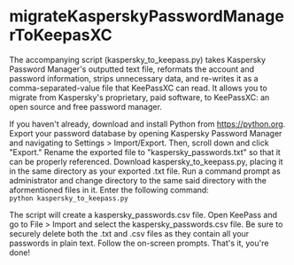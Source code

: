 # migrateKasperskyPasswordManagerToKeepasXC
The accompanying script (kaspersky_to_keepass.py) takes Kaspersky Password Manager's outputted text file, reformats the account and password information, strips unnecessary data, and re-writes it as a comma-separated-value file that KeePassXC can read. It allows you to migrate from Kaspersky's proprietary, paid software, to KeePassXC: an open source and free password manager.

If you haven't already, download and install Python from https://python.org. Export your password database by opening Kaspersky Password Manager and navigating to Settings > Import/Export. Then, scroll down and click "Export." Rename the exported file to "kaspersky_passwords.txt" so that it can be properly referenced. Download kaspersky_to_keepass.py, placing it in the same directory as your exported .txt file. Run a command prompt as administrator and change directory to the same said directory with the aformentioned files in it. Enter the following command:    
`python kaspersky_to_keepass.py`

The script will create a kaspersky_passwords.csv file. Open KeePass and go to File > Import and select the kaspersky_passwords.csv file. Be sure to securely delete both the .txt and .csv files as they contain all your passwords in plain text. Follow the on-screen prompts. That's it, you're done!
